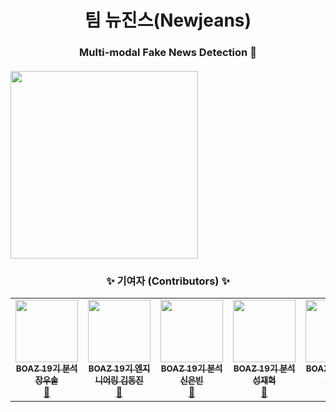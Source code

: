 <h1 align='center'> 팀 뉴진스(Newjeans) </h1>
<h3 align='center'> Multi-modal Fake News Detection 🚨 </h3>

<h4 align='center'>

</h4>

<img align='center' src='https://github.com/okaybody10/Boaz_adv_newjeans/assets/97430653/e929febb-f39f-4984-9f22-46cfda255fe0' width="300px;"/>

<h3 align='center'> ✨ 기여자 (Contributors) ✨ </h3>

<!-- ALL-CONTRIBUTORS-LIST:START - Do not remove or modify this section -->
<!-- prettier-ignore-start -->
<!-- markdownlint-disable -->
<table align='center'>

  <tr>
    <td align="center"><a href="https://github.com/jangwoosol"><img src="https://github.com/okaybody10/Boaz_adv_newjeans/assets/97430653/9a4c3b56-7bab-4299-b43b-a233d614b90f" width="100px;" alt=""/><br/><sub><b>BOAZ 19기 분석 장우솔</b></sub></a><br/><a href="https://github.com/BOAZ-bigdata" title="BOAZ">🐘</a></td>
    <td align="center"><a href="https://github.com/k00dj-19"><img src="https://github.com/okaybody10/Boaz_adv_newjeans/assets/97430653/525ba8b9-00de-450e-814a-8cfa87e6e0ac" width="100px;" alt=""/><br/><sub><b>BOAZ 19기 엔지니어링 김동진</b></sub></a><br/><a href="https://github.com/BOAZ-bigdata" title="BOAZ">🐘</a></td>
    <td align="center"><a href="https://github.com/eunbinni"><img src="https://github.com/okaybody10/Boaz_adv_newjeans/assets/97430653/d2c0efdf-d053-4c7a-9842-4c8b32d1468a" width="100px;" alt=""/><br/><sub><b>BOAZ 19기 분석 신은빈</b></sub></a><br/><a href="https://github.com/BOAZ-bigdata" title="BOAZ">🐘</a></td>
    <td align="center"><a href="https://github.com/okaybody10"><img src="https://github.com/okaybody10/Boaz_adv_newjeans/assets/97430653/a3149681-af58-438e-9033-29c7acabeb07" width="100px;" alt=""/><br/><sub><b>BOAZ 19기 분석 성재혁</b></sub></a><br /><a href="https://github.com/BOAZ-bigdata" title="BOAZ">🐘</a></td>
    <td align="center"><a href="https://github.com/audrb1999"><img src="https://github.com/okaybody10/Boaz_adv_newjeans/assets/97430653/77bd44bf-f274-4d59-a2bb-d49f685e25a2" width="100px;" alt=""/><br/><sub><b>BOAZ 19기 분석 박명규</b></sub></a><br/><a href="https://github.com/BOAZ-bigdata" title="BOAZ">🐘</a></td>
  </tr>
</table>

<!-- markdownlint-restore -->
<!-- prettier-ignore-end -->
<!-- ALL-CONTRIBUTORS-LIST:END -->
